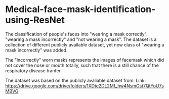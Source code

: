 # Medical-face-mask-identification-using-ResNet
The classification of people's faces into "wearing a mask correctly', "wearing a mask incorrectly" and "not wearing a mask". The dataset is a collection of different publicly available dataset, yet new class of "wearing a mask incorrectly" was added.

The "incorrectly" worn masks represents the images of facemask which did not cover the nose or mouth totally, such that there is a still chance of the respiratory disease tranfer. 

The dataset was based on the publicly avaliable dataset from:
Link: https://drive.google.com/drive/folders/1XDte2DL2Mf_hw4NsmGst7QtYoU7sMBVG
